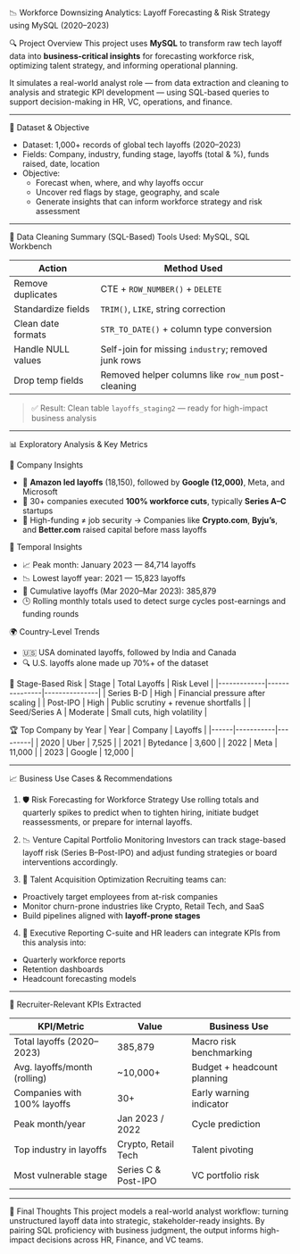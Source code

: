 📉 Workforce Downsizing Analytics: Layoff Forecasting & Risk Strategy using MySQL (2020–2023)

🔍 Project Overview
This project uses **MySQL** to transform raw tech layoff data into **business-critical insights** for forecasting workforce risk, optimizing talent strategy, and informing operational planning.

It simulates a real-world analyst role — from data extraction and cleaning to analysis and strategic KPI development — using SQL-based queries to support decision-making in HR, VC, operations, and finance.

---

📁 Dataset & Objective
- Dataset: 1,000+ records of global tech layoffs (2020–2023)
- Fields: Company, industry, funding stage, layoffs (total & %), funds raised, date, location
- Objective: 
   - Forecast when, where, and why layoffs occur
   - Uncover red flags by stage, geography, and scale
   - Generate insights that can inform workforce strategy and risk assessment

---

🧼 Data Cleaning Summary (SQL-Based)
Tools Used: MySQL, SQL Workbench

| Action                       | Method Used                                         |
|-----------------------------|------------------------------------------------------|
| Remove duplicates           | CTE + `ROW_NUMBER()` + `DELETE`                     |
| Standardize fields          | `TRIM()`, `LIKE`, string correction                 |
| Clean date formats          | `STR_TO_DATE()` + column type conversion            |
| Handle NULL values          | Self-join for missing `industry`; removed junk rows |
| Drop temp fields            | Removed helper columns like `row_num` post-cleaning |

> ✅ Result: Clean table `layoffs_staging2` — ready for high-impact business analysis

---

📊 Exploratory Analysis & Key Metrics

🏢 Company Insights
- 🔹 **Amazon led layoffs** (18,150), followed by **Google (12,000)**, Meta, and Microsoft
- 🔹 30+ companies executed **100% workforce cuts**, typically **Series A–C** startups
- 🔹 High-funding ≠ job security → Companies like **Crypto.com**, **Byju’s**, and **Better.com** raised capital before mass layoffs

📆 Temporal Insights
- 📈 Peak month: January 2023 — 84,714 layoffs
- 📉 Lowest layoff year: 2021 — 15,823 layoffs
- 🧮 Cumulative layoffs (Mar 2020–Mar 2023): 385,879
- 🕒 Rolling monthly totals used to detect surge cycles post-earnings and funding rounds

🌍 Country-Level Trends
- 🇺🇸 USA dominated layoffs, followed by India and Canada
- 🔍 U.S. layoffs alone made up 70%+ of the dataset

💸 Stage-Based Risk
| Stage       | Total Layoffs | Risk Level    |
|-------------|---------------|---------------|
| Series B-D  | High           | Financial pressure after scaling |
| Post-IPO    | High           | Public scrutiny + revenue shortfalls |
| Seed/Series A | Moderate     | Small cuts, high volatility    |

🏆 Top Company by Year
| Year | Company   | Layoffs |
|------|-----------|---------|
| 2020 | Uber      | 7,525   |
| 2021 | Bytedance | 3,600   |
| 2022 | Meta      | 11,000  |
| 2023 | Google    | 12,000  |

---

📈 Business Use Cases & Recommendations

1. 🛡️ Risk Forecasting for Workforce Strategy
Use rolling totals and quarterly spikes to predict when to tighten hiring, initiate budget reassessments, or prepare for internal layoffs.

2. 📉 Venture Capital Portfolio Monitoring
Investors can track stage-based layoff risk (Series B–Post-IPO) and adjust funding strategies or board interventions accordingly.

3. 🎯 Talent Acquisition Optimization
Recruiting teams can:
- Proactively target employees from at-risk companies
- Monitor churn-prone industries like Crypto, Retail Tech, and SaaS
- Build pipelines aligned with **layoff-prone stages**

4. 🧭 Executive Reporting
C-suite and HR leaders can integrate KPIs from this analysis into:
- Quarterly workforce reports
- Retention dashboards
- Headcount forecasting models

---

📌 Recruiter-Relevant KPIs Extracted

| KPI/Metric                         | Value                   | Business Use |
|-----------------------------------|-------------------------|--------------|
| Total layoffs (2020–2023)         | 385,879                 | Macro risk benchmarking |
| Avg. layoffs/month (rolling)      | ~10,000+                | Budget + headcount planning |
| Companies with 100% layoffs       | 30+                     | Early warning indicator |
| Peak month/year                   | Jan 2023 / 2022         | Cycle prediction |
| Top industry in layoffs           | Crypto, Retail Tech     | Talent pivoting |
| Most vulnerable stage             | Series C & Post-IPO     | VC portfolio risk |

---

🧠 Final Thoughts
This project models a real-world analyst workflow: turning unstructured layoff data into strategic, stakeholder-ready insights. By pairing SQL proficiency with business judgment, the output informs high-impact decisions across HR, Finance, and VC teams.

